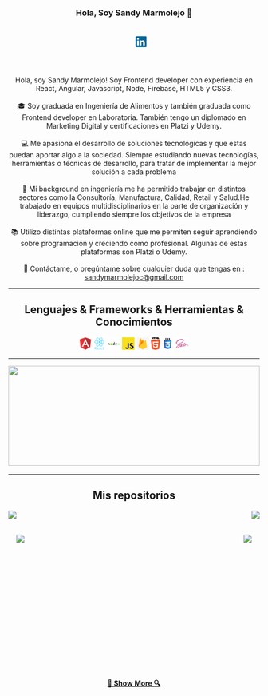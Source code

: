 <h3 align="center">Hola, Soy Sandy Marmolejo 👋</h3>
<h5 align="center">
  <code>
    <a href="https://www.linkedin.com/in/sandy-marmolejo/" title="Mi Linkedin"><img width="22" src="https://github.com/SandyMarmolejo/sandymarmolejo/blob/master/images/linkedin.svg"></a>
</code>

</h5>
<br>
<p align="center">
 Hola, soy Sandy Marmolejo! Soy Frontend developer con experiencia en React, Angular, Javascript, Node, Firebase, HTML5 y CSS3.
  <br>
  <br>
  🎓 Soy graduada en Ingeniería de Alimentos y también graduada como Frontend developer en Laboratoria. También tengo un diplomado en Marketing Digital y certificaciones en Platzi y Udemy. 
  <br>
   <br>
  💻 Me apasiona el desarrollo de soluciones tecnológicas y que estas puedan aportar algo a la sociedad. Siempre estudiando nuevas tecnologías, herramientas o técnicas de desarrollo, para tratar de implementar la mejor solución a cada problema
  <br>
   <br>
  🔬 Mi background en ingeniería me ha permitido trabajar en distintos sectores como la Consultoría, Manufactura, Calidad, Retail y Salud.He trabajado en equipos multidisciplinarios en la parte de organización y liderazgo, cumpliendo siempre los objetivos de la empresa
  <br>
   <br>
  📚 Utilizo distintas plataformas online que me permiten seguir aprendiendo sobre programación y creciendo como profesional. Algunas de estas plataformas son Platzi o Udemy.
  <br>
     <br>
  💬 Contáctame, o pregúntame sobre cualquier duda que tengas en : <a href="mailto:sandymarmolejoc@gmail.com">sandymarmolejoc@gmail.com</a>
</p>

<hr>

<h2 align="center">Lenguajes & Frameworks & Herramientas & Conocimientos</h2>

<p align="center">
 <code><img title="Angular" height="25" src="https://github.com/SandyMarmolejo/sandymarmolejo/blob/master/images/angular.svg"></code>
  <code><img title="React" height="25" src="https://github.com/SandyMarmolejo/sandymarmolejo/blob/master/images/react2.svg"></code>
  <code><img title="Node" height="25" src="https://github.com/SandyMarmolejo/sandymarmolejo/blob/master/images/node.svg"></code>
<code><img title="Javascript" height="25" src="https://github.com/SandyMarmolejo/sandymarmolejo/blob/master/images/javascript.svg"></code>
<code><img title="Firebase" height="25" src="https://github.com/SandyMarmolejo/sandymarmolejo/blob/master/images/firebase.png"></code>
  <code><img title="HTML5" height="25" src="https://github.com/SandyMarmolejo/sandymarmolejo/blob/master/images/html5.svg"></code>
  <code><img title="CSS3" height="25" src="https://github.com/SandyMarmolejo/sandymarmolejo/blob/master/images/css.svg"></code>
  <code><img title="SASS" height="25" src="https://github.com/SandyMarmolejo/sandymarmolejo/blob/master/images/sass.svg"></code>
 
</p>

<hr>

<a href="https://github.com/sandymarmolejo" title="Ir al código"><img width="100%" height="200" src="https://github-readme-stats.vercel.app/api?username=sandymarmolejo&show_icons=true&theme=Gradient"></a>

<hr>

<h2 align="center">Mis repositorios</h2>

<p width="100%" align="center">
  <a align="left" href="https://github.com/sandymarmolejo/LIM012-fe-burger-queen" title="LIM012-fe-burger-queen"><img align="left" height="115" src="https://github-readme-stats.vercel.app/api/pin/?username=sandymarmolejo&repo=LIM012-fe-burger-queen&theme=nightowl"></a>
  <a align="right" href="https://github.com/sandymarmolejo/LIM012-data-lovers" title="Data Lovers"><img align="right" height="115" src="https://github-readme-stats.vercel.app/api/pin/?username=sandymarmolejo&repo=LIM012-data-lovers&theme=nightowl"></a>
</p>
<br><br>
<p width="100%" align="center">
  <a align="left" href="https://github.com/sandymarmolejo/LIM012-fe-md-links" title="MdLinks"><img align="left" height="115"  src="https://github-readme-stats.vercel.app/api/pin/?username=sandymarmolejo&repo=LIM012-fe-md-links&theme=nightowl"></a>
  <a align="right" href="https://github.com/SandyMarmolejo/LIM012-card-validation" title="Card Validation"><img align="right" height="115" src="https://github-readme-stats.vercel.app/api/pin/?username=sandymarmolejo&repo=LIM012-card-validation&theme=nightowl"></a>
</p>
<br><br>

<br><br><br><br><br><br><br><br><br><br><br><br><br>

<h4 align="center"><a href=https://github.com/sandymarmolejo?tab=repositories" title="Show Repositories">🔎 Show More 🔍</a></h4>

<!--
**SandyMarmolejo/sandymarmolejo** is a ✨ _special_ ✨ repository because its `README.md` (this file) appears on your GitHub profile.

Here are some ideas to get you started:

- 🔭 I’m currently working on ...
- 🌱 I’m currently learning ...
- 👯 I’m looking to collaborate on ...
- 🤔 I’m looking for help with ...
- 💬 Ask me about ...
- 📫 How to reach me: ...
- 😄 Pronouns: ...
- ⚡ Fun fact: ...
-->

<!--
**SandyMarmolejo/sandymarmolejo** is a ✨ _special_ ✨ repository because its `README.md` (this file) appears on your GitHub profile.

Here are some ideas to get you started:

- 🔭 I’m currently working on ...
- 🌱 I’m currently learning ...
- 👯 I’m looking to collaborate on ...
- 🤔 I’m looking for help with ...
- 💬 Ask me about ...
- 📫 How to reach me: ...
- 😄 Pronouns: ...
- ⚡ Fun fact: ...
-->

